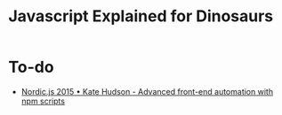 # Javascript Explained for Dinosaurs

<p align="center">
  <img src="https://cdn-images-1.medium.com/max/500/1*H8PH-HaV43gZyBJz0mJHxA.png" alt="">
</p>


# To-do
- [Nordic.js 2015 • Kate Hudson - Advanced front-end automation with npm scripts
](https://youtu.be/0RYETb9YVrk)